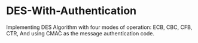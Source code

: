 # DES-With-Authentication
Implementing DES Algorithm with four modes of operation: ECB, CBC, CFB, CTR, And using CMAC as the message authentication code.

